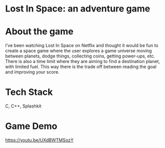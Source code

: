 # Lost In Space: an adventure game

# About the game 
I’ve been watching Lost In Space on Netflix and thought it would be fun to create a space game
where the user explores a game universe moving between planets, dodge things, collecting coins,
getting power-ups, etc. There is also a time limit where they are aiming to find a destination
planet, with limited fuel. This way there is the trade off between reading the goal and improving your
score.

# Tech Stack
C, C++, Splashkit

# Game Demo
https://youtu.be/UXdBWTMSozY
